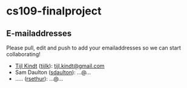 # cs109-finalproject

## E-mailaddresses

Please pull, edit and push to add your emailaddresses so we can start collaborating!
* [Tijl Kindt](https://nl.linkedin.com/in/tijlk) ([tijlk](https://github.com/tijlk/)): tijl.kindt@gmail.com
* Sam Daulton ([sdaulton](https://github.com/sdaulton/)): ...@...
* ..... ([rsethur](https://github.com/rsethur/)): ...@...